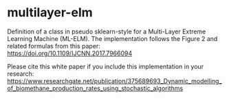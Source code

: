 # multilayer-elm
Definition of a class in pseudo sklearn-style for a Multi-Layer Extreme Learning Machine (ML-ELM).
The implementation follows the Figure 2 and related formulas from this paper: https://doi.org/10.1109/IJCNN.2017.7966094

Please cite this white paper if you include this implementation in your research:
https://www.researchgate.net/publication/375689693_Dynamic_modelling_of_biomethane_production_rates_using_stochastic_algorithms

